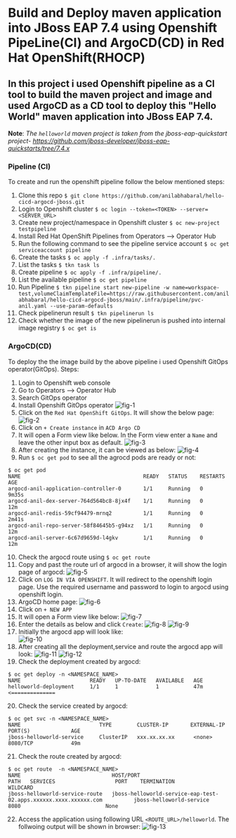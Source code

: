 # Build and Deploy maven application into JBoss EAP 7.4 using Openshift PipeLine(CI) and ArgoCD(CD) in Red Hat OpenShift(RHOCP)


## In this project i used Openshift pipeline as a CI tool to build the maven project and image and used ArgoCD as a CD tool to deploy this "Hello World" maven application into JBoss EAP 7.4.

**Note**: *The `helloworld` maven project is taken from the jboss-eap-quickstart project- https://github.com/jboss-developer/jboss-eap-quickstarts/tree/7.4.x*

### Pipeline (CI)
To create and run the openshift pipeline follow the below mentioned steps:

1. Clone this repo `$ git clone https://github.com/anilabhabaral/hello-cicd-argocd-jboss.git`
2. Login to Openshift cluster `$ oc login --token=<TOKEN> --server=<SERVER_URL>`
3. Create new project/namespace in Openshift cluster `$ oc new-project testpipeline`
4. Install Red Hat OpenShift Pipelines from Operators --> Operator Hub
5. Run the following command to see the pipeline service account `$ oc get serviceaccount pipeline`
6. Create the tasks `$ oc apply -f .infra/tasks/.`
7. List the tasks `$ tkn task ls`
8. Create pipeline `$ oc apply -f .infra/pipeline/.`
9. List the available pipeline `$ oc get pipeline`
10. Run Pipeline `$ tkn pipeline start new-pipeline -w name=workspace-test,volumeClaimTemplateFile=https://raw.githubusercontent.com/anilabhabaral/hello-cicd-argocd-jboss/main/.infra/pipeline/pvc-anil.yaml --use-param-defaults`
11. Check pipelinerun result `$ tkn pipelinerun ls`
12. Check whether the image of the new pipelinerun is pushed into internal image registry `$ oc get is`

### ArgoCD(CD)
To deploy the the image build by the above pipeline i used Openshift GitOps operator(GitOps). Steps:
1. Login to Openshift web console
2. Go to Operators --> Operator Hub
3. Search GitOps operator
4. Install Openshift GitOps operator
![fig-1](https://github.com/anilabhabaral/hello-cicd-argocd-jboss/blob/main/screenshots/gitops_operator.png)
5. Click on the `Red Hat OpenShift GitOps`. It will show the below page:
![fig-2](https://github.com/anilabhabaral/hello-cicd-argocd-jboss/blob/main/screenshots/inside_operator.png)
6. Click on `+ Create instance` in `ACD Argo CD` 
7. It will open a Form view like below. In the Form view enter a `Name` and leave the other input box as default.
![fig-3](https://github.com/anilabhabaral/hello-cicd-argocd-jboss/blob/main/screenshots/create_instance.png)
8. After creating the instance, it can be viewed as below:
![fig-4](https://github.com/anilabhabaral/hello-cicd-argocd-jboss/blob/main/screenshots/instance.png)
9. Run `$ oc get pod` to see all the agrocd pods are ready or not:
```
$ oc get pod
NAME                                       READY   STATUS    RESTARTS   AGE
argocd-anil-application-controller-0       1/1     Running   0          9m35s
argocd-anil-dex-server-764d564bc8-8jx4f    1/1     Running   0          12m
argocd-anil-redis-59cf94479-mrnq2          1/1     Running   0          2m41s
argocd-anil-repo-server-58f84645b5-g94xz   1/1     Running   0          12m
argocd-anil-server-6c67d9659d-l4gkv        1/1     Running   0          12m
```
10. Check the argocd route using `$ oc get route`
11. Copy and past the route url of argocd in a browser, it will show the login page of argocd:
![fig-5](https://github.com/anilabhabaral/hello-cicd-argocd-jboss/blob/main/screenshots/argocd_login.png)
12. Click on `LOG IN VIA OPENSHIFT`. It will redirect to the openshift login page. Use the required username and password to login to argocd using openshift login.
13. ArgoCD home page:
![fig-6](https://github.com/anilabhabaral/hello-cicd-argocd-jboss/blob/main/screenshots/argo_home.png)
14. Click on `+ NEW APP`
15. It will open a Form view like below:
![fig-7](https://github.com/anilabhabaral/hello-cicd-argocd-jboss/blob/main/screenshots/formview.png)
16. Enter the details as below and click `Create`:
![fig-8](https://github.com/anilabhabaral/hello-cicd-argocd-jboss/blob/main/screenshots/form1.png)
![fig-9](https://github.com/anilabhabaral/hello-cicd-argocd-jboss/blob/main/screenshots/form2.png)
17. Initially the argocd app will look like:                                                   
![fig-10](https://github.com/anilabhabaral/hello-cicd-argocd-jboss/blob/main/screenshots/app1.png)
18. After creating all the deployment,service and route the argocd app will look:
![fig-11](https://github.com/anilabhabaral/hello-cicd-argocd-jboss/blob/main/screenshots/app2.png)
![fig-12](https://github.com/anilabhabaral/hello-cicd-argocd-jboss/blob/main/screenshots/app_view.png)
19. Check the deployment created by argocd:
```
$ oc get deploy -n <NAMESPACE_NAME>
NAME                      READY   UP-TO-DATE   AVAILABLE   AGE
helloworld-deployment     1/1     1            1           47m  <============== 

```
20. Check the service created by argocd:
```
$ oc get svc -n <NAMESPACE_NAME>
NAME                         TYPE        CLUSTER-IP       EXTERNAL-IP   PORT(S)             AGE
jboss-helloworld-service     ClusterIP   xxx.xx.xx.xx      <none>        8080/TCP            49m

```

21. Check the route created by argocd:
```
$ oc get route  -n <NAMESPACE_NAME>
NAME                             HOST/PORT                                                                            PATH   SERVICES                   PORT    TERMINATION            WILDCARD
jboss-helloworld-service-route   jboss-helloworld-service-eap-test-02.apps.xxxxxx.xxxx.xxxxxx.com          jboss-helloworld-service   8080                           None

```
22. Access the application using following URL `<ROUTE_URL>/helloworld`. The follwoing output will be shown in browser:
![fig-13](https://github.com/anilabhabaral/hello-cicd-argocd-jboss/blob/main/screenshots/application.png)





